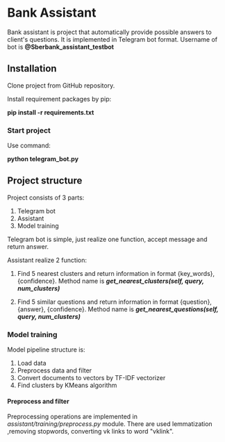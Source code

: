 # Bank Assistant
Bank assistant is project that automatically provide possible answers to client's questions.
It is implemented in Telegram bot format. Username of bot is **@Sberbank_assistant_testbot**
## Installation
Clone project from GitHub repository.

Install requirement packages by pip:

**pip install -r requirements.txt**

### Start project
Use command:

**python telegram_bot.py**

## Project structure
Project consists of 3 parts:
1. Telegram bot
2. Assistant
3. Model training

Telegram bot is simple, just realize one function, accept message and return answer.

Assistant realize 2 function:
1. Find 5 nearest clusters and return information in format {key_words}, {confidence}.
Method name is **_get_nearest_clusters(self, query, num_clusters)_**

2. Find 5 similar questions and return information in format {question}, {answer}, {confidence}.
Method name is **_get_nearest_questions(self, query, num_clusters)_**

### Model training
Model pipeline structure is:
1. Load data
2. Preprocess data and filter
3. Convert documents to vectors by TF-IDF vectorizer
4. Find clusters by KMeans algorithm

#### Preprocess and filter
Preprocessing operations are implemented in _assistant/training/preprocess.py_ module.
There are used lemmatization ,removing stopwords, converting vk links to word "vklink".

